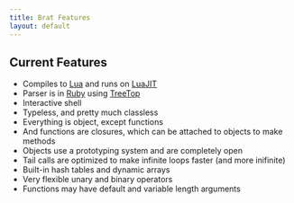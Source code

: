 ```yaml
---
title: Brat Features
layout: default
---
```

## Current Features

* Compiles to [Lua](http://lua.org/) and runs on [LuaJIT](http://luajit.org)
* Parser is in [Ruby](http://ruby-lang.org) using [TreeTop](http://treetop.rubyforge.org/)
* Interactive shell
* Typeless, and pretty much classless
* Everything is object, except functions
* And functions are closures, which can be attached to objects to make methods
* Objects use a prototyping system and are completely open
* Tail calls are optimized to make infinite loops faster (and more inifinite)
* Built-in hash tables and dynamic arrays
* Very flexible unary and binary operators
* Functions may have default and variable length arguments
